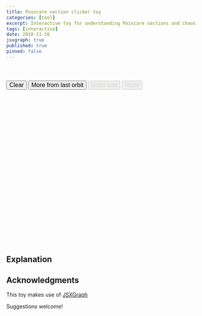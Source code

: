 ```yaml
---
title: Poincare section clicker toy
categories: [tool]
excerpt: Interactive toy for understanding Poincare sections and chaos
tags: [interactive]
date: 2018-11-16
jsxgraph: true
published: true
pinned: false
---
```


<!------------------------------------------------------------>

<style>
.mybox {
// width: 360px;
// height: 360px;
margin-bottom: 0.4em;
display: block;
}

button {
font-size: 12pt;
-webkit-appearance: push-button;
}

button[disabled] {
  color: #DCDAD1;
  cursor: not-allowed;
}
</style>

<div id="ctrlsbox" class="jxgbox mybox" style="width: 400px; height:2.5em;">
</div>
<div id="buttonbox" class="mybox" style="height: initial; width: initial;">
<button id="clear" type="button">Clear</button>
<button id="more" type="button">More from last orbit</button>
<button id="undo" type="button" disabled>Undo add</button>
<button id="redo" type="button" disabled>Redo</button>
</div>
<div id="poincbox" class="jxgbox mybox" style="width: 400px; height: 400px;">
</div>

<!------------------------------------------------------------>
<!-- CODE -->

<script type="text/javascript" src="{{ site.url }}/assets/js/poincare-clicker-toy.js"></script>

<script type="text/javascript">
  var controller = new PoincareClickerController('ctrlsbox','buttonbox','poincbox');
</script>

## Explanation

## Acknowledgments

This toy makes use of [JSXGraph](http://jsxgraph.uni-bayreuth.de/wp/)

Suggestions welcome!
